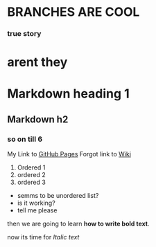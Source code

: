 # BRANCHES ARE COOL

### true story

# arent they

# Markdown heading 1
## Markdown h2
### so on till 6

My Link to [GitHub Pages](https://pages.github.com/)
Forgot link to [Wiki](https://de.wikipedia.org/wiki/Markdown)
1. Ordered 1
2. ordered 2
3. ordered 3

- semms to be unordered list?
- is it working?
- tell me please

then we are going to learn **how to write bold text**.

now its time for *Italic text*
